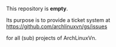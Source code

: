 This repository is **empty**. 

Its purpose is to provide a ticket system at
  https://github.com/archlinuxvn/gs/issues

for all (sub) projects of ArchLinuxVn.
